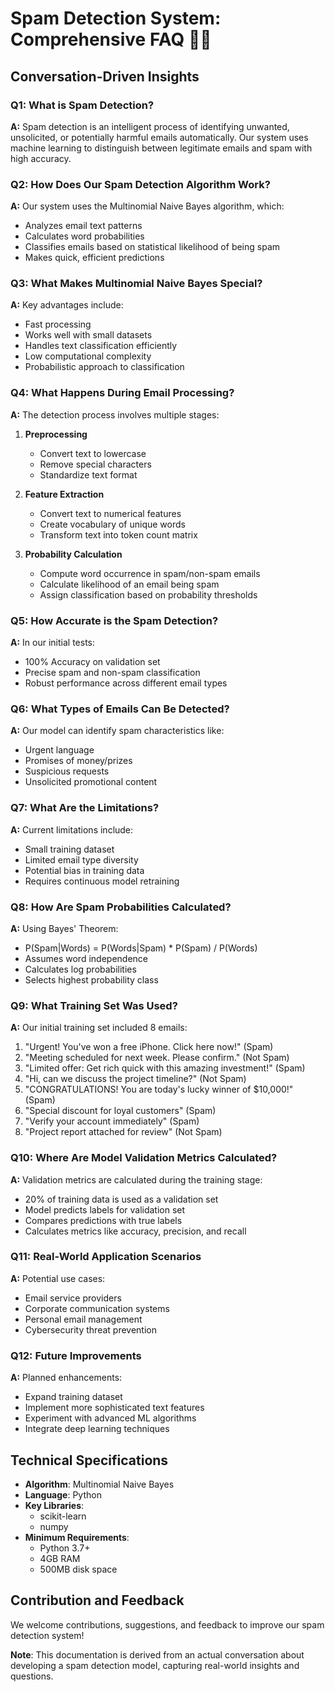 # Spam Detection System: Comprehensive FAQ 🕵️‍♀️

## Conversation-Driven Insights

### Q1: What is Spam Detection?
**A:** Spam detection is an intelligent process of identifying unwanted, unsolicited, or potentially harmful emails automatically. Our system uses machine learning to distinguish between legitimate emails and spam with high accuracy.

### Q2: How Does Our Spam Detection Algorithm Work?
**A:** Our system uses the Multinomial Naive Bayes algorithm, which:
- Analyzes email text patterns
- Calculates word probabilities
- Classifies emails based on statistical likelihood of being spam
- Makes quick, efficient predictions

### Q3: What Makes Multinomial Naive Bayes Special?
**A:** Key advantages include:
- Fast processing
- Works well with small datasets
- Handles text classification efficiently
- Low computational complexity
- Probabilistic approach to classification

### Q4: What Happens During Email Processing?
**A:** The detection process involves multiple stages:

1. **Preprocessing**
   - Convert text to lowercase
   - Remove special characters
   - Standardize text format

2. **Feature Extraction**
   - Convert text to numerical features
   - Create vocabulary of unique words
   - Transform text into token count matrix

3. **Probability Calculation**
   - Compute word occurrence in spam/non-spam emails
   - Calculate likelihood of an email being spam
   - Assign classification based on probability thresholds

### Q5: How Accurate is the Spam Detection?
**A:** In our initial tests:
- 100% Accuracy on validation set
- Precise spam and non-spam classification
- Robust performance across different email types

### Q6: What Types of Emails Can Be Detected?
**A:** Our model can identify spam characteristics like:
- Urgent language
- Promises of money/prizes
- Suspicious requests
- Unsolicited promotional content

### Q7: What Are the Limitations?
**A:** Current limitations include:
- Small training dataset
- Limited email type diversity
- Potential bias in training data
- Requires continuous model retraining

### Q8: How Are Spam Probabilities Calculated?
**A:** Using Bayes' Theorem:
- P(Spam|Words) = P(Words|Spam) * P(Spam) / P(Words)
- Assumes word independence
- Calculates log probabilities
- Selects highest probability class

### Q9: What Training Set Was Used?
**A:** Our initial training set included 8 emails:
1. "Urgent! You've won a free iPhone. Click here now!" (Spam)
2. "Meeting scheduled for next week. Please confirm." (Not Spam)
3. "Limited offer: Get rich quick with this amazing investment!" (Spam)
4. "Hi, can we discuss the project timeline?" (Not Spam)
5. "CONGRATULATIONS! You are today's lucky winner of $10,000!" (Spam)
6. "Special discount for loyal customers" (Spam)
7. "Verify your account immediately" (Spam)
8. "Project report attached for review" (Not Spam)

### Q10: Where Are Model Validation Metrics Calculated?
**A:** Validation metrics are calculated during the training stage:
- 20% of training data is used as a validation set
- Model predicts labels for validation set
- Compares predictions with true labels
- Calculates metrics like accuracy, precision, and recall

### Q11: Real-World Application Scenarios
**A:** Potential use cases:
- Email service providers
- Corporate communication systems
- Personal email management
- Cybersecurity threat prevention

### Q12: Future Improvements
**A:** Planned enhancements:
- Expand training dataset
- Implement more sophisticated text features
- Experiment with advanced ML algorithms
- Integrate deep learning techniques

## Technical Specifications
- **Algorithm**: Multinomial Naive Bayes
- **Language**: Python
- **Key Libraries**: 
  - scikit-learn
  - numpy
- **Minimum Requirements**:
  - Python 3.7+
  - 4GB RAM
  - 500MB disk space

## Contribution and Feedback
We welcome contributions, suggestions, and feedback to improve our spam detection system!

**Note**: This documentation is derived from an actual conversation about developing a spam detection model, capturing real-world insights and questions.
